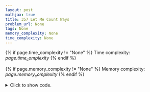 ```yaml
---
layout: post
mathjax: true
title: 357 Let Me Count Ways
problem_url: None
tags: None
memory_complexity: None
time_complexity: None
---
```




{% if page.time_complexity != "None" %}
Time complexity: ${{ page.time_complexity }}$
{% endif %}

{% if page.memory_complexity != "None" %}
Memory complexity: ${{ page.memory_complexity }}$
{% endif %}

<details>
<summary>
<p style="display:inline">Click to show code.</p>
</summary>
```cpp
{% raw %}
using namespace std;
using ll = long long;
const int NMAX = 3e4 + 11;
int n, coins[5] = {1, 5, 10, 25, 50};
ll dp[NMAX];
ll solve(void)
{
    dp[0] = 1;
    for (int i = 0; i < 5; ++i)
        for (int j = coins[i]; j <= n; ++j)
            dp[j] += dp[j - coins[i]];
    return dp[n];
}
int main(void)
{
    ll m;
    while (cin >> n)
    {
        memset(dp, 0, sizeof(dp));
        m = solve();
        if (m == 1)
            cout << "There is only 1 way to produce ";
        else
            cout << "There are " << m << " ways to produce ";
        cout << n << " cents change." << endl;
    }
    return 0;
}

{% endraw %}
```
</details>

